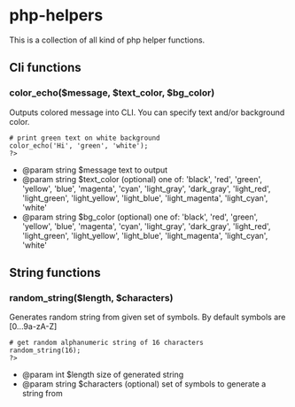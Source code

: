 # php-helpers

This is a collection of all kind of php helper functions.

## Cli functions
### color_echo($message, $text_color, $bg_color)
Outputs colored message into CLI.
You can specify text and/or background color.

```<?php
# print green text on white background
color_echo('Hi', 'green', 'white');
?>
```

 - @param string $message text to output
 - @param string $text_color (optional) one of: 'black', 'red', 'green', 'yellow', 'blue', 'magenta', 'cyan', 'light_gray', 'dark_gray', 'light_red', 'light_green', 'light_yellow', 'light_blue', 'light_magenta', 'light_cyan', 'white'
 - @param string $bg_color (optional) one of: 'black', 'red', 'green', 'yellow', 'blue', 'magenta', 'cyan', 'light_gray', 'dark_gray', 'light_red', 'light_green', 'light_yellow', 'light_blue', 'light_magenta', 'light_cyan', 'white'


## String functions
### random_string($length, $characters)
Generates random string from given set of symbols.
By default symbols are [0...9a-zA-Z]

```<?php
# get random alphanumeric string of 16 characters
random_string(16);
?>
```

 - @param int $length size of generated string
 - @param string $characters (optional) set of symbols to generate a string from


